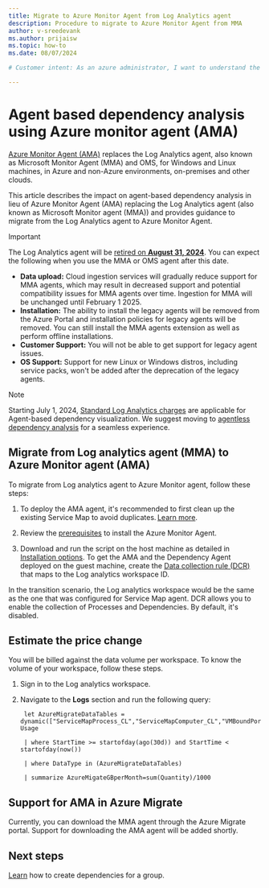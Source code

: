 ```yaml
---
title: Migrate to Azure Monitor Agent from Log Analytics agent 
description: Procedure to migrate to Azure Monitor Agent from MMA
author: v-sreedevank
ms.author: prijaisw
ms.topic: how-to
ms.date: 08/07/2024

# Customer intent: As an azure administrator, I want to understand the process of migrating from the MMA agent to the AMA agent.

---
```


# Agent based dependency analysis using Azure monitor agent (AMA)

[Azure Monitor Agent (AMA)](/azure/azure-monitor/agents/azure-monitor-agent-overview) replaces the Log Analytics agent, also known as Microsoft Monitor Agent (MMA) and OMS, for Windows and Linux machines, in Azure and non-Azure environments, on-premises and other clouds. 

This article describes the impact on agent-based dependency analysis in lieu of Azure Monitor Agent (AMA) replacing the Log Analytics agent (also known as Microsoft Monitor agent (MMA)) and provides guidance to migrate from the Log Analytics agent to Azure Monitor Agent.

> [!IMPORTANT]
> The Log Analytics agent will be [retired on **August 31, 2024**](https://azure.microsoft.com/updates/were-retiring-the-log-analytics-agent-in-azure-monitor-on-31-august-2024/). You can expect the following when you use the MMA or OMS agent after this date.
> - **Data upload:** Cloud ingestion services will gradually reduce support for MMA agents, which may result in decreased support and potential compatibility issues for MMA agents over time.  Ingestion for MMA will be unchanged until February 1 2025.
> - **Installation:** The ability to install the legacy agents will be removed from the Azure Portal and installation policies for legacy agents will be removed. You can still install the MMA agents extension as well as perform offline installations.
> - **Customer Support:** You will not be able to get support for legacy agent issues.
> - **OS Support:** Support for new Linux or Windows distros, including service packs, won't be added after the deprecation of the legacy agents.

> [!Note]
>  Starting July 1, 2024, [Standard Log Analytics charges](https://go.microsoft.com/fwlink/?linkid=2278207) are applicable for Agent-based dependency visualization. We suggest moving to [agentless dependency analysis](how-to-create-group-machine-dependencies-agentless.md) for a seamless experience.

## Migrate from Log analytics agent (MMA) to Azure Monitor agent (AMA)

To migrate from Log analytics agent to Azure Monitor agent, follow these steps:

1. To deploy the AMA agent, it's recommended to first clean up the existing Service Map to avoid duplicates. [Learn more](/azure/azure-monitor/vm/vminsights-migrate-from-service-map#remove-the-service-map-solution-from-the-workspace).

1. Review the [prerequisites](/azure/azure-monitor/agents/azure-monitor-agent-manage#prerequisites) to install the Azure Monitor Agent. 

1. Download and run the script on the host machine as detailed in [Installation options](/azure/azure-monitor/agents/azure-monitor-agent-manage?tabs=azure-portal#installation-options). To get the AMA and the Dependency Agent deployed on the guest machine, create the [Data collection rule (DCR)](/azure/azure-monitor/agents/azure-monitor-agent-data-collection) that maps to the Log analytics workspace ID. 

In the transition scenario, the Log analytics workspace would be the same as the one that was configured for Service Map agent. DCR allows you to enable the collection of Processes and Dependencies. By default, it's disabled. 

## Estimate the price change

You will be billed against the data volume per workspace. To know the volume of your workspace, follow these steps.

1. Sign in to the Log analytics workspace. 
1. Navigate to the **Logs** section and run the following query: 
 
   ```
    let AzureMigrateDataTables = dynamic(["ServiceMapProcess_CL","ServiceMapComputer_CL","VMBoundPort","VMConnection","VMComputer","VMProcess","InsightsMetrics"]); Usage  

    | where StartTime >= startofday(ago(30d)) and StartTime < startofday(now()) 

    | where DataType in (AzureMigrateDataTables)  

    | summarize AzureMigateGBperMonth=sum(Quantity)/1000 
    ```

## Support for AMA in Azure Migrate 

Currently, you can download the MMA agent through the Azure Migrate portal. Support for downloading the AMA agent will be added shortly.

## Next steps
[Learn](how-to-create-group-machine-dependencies.md) how to create dependencies for a group.